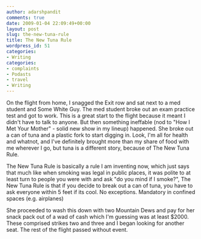 ```yaml
---
author: adarshpandit
comments: true
date: 2009-01-04 22:09:49+00:00
layout: post
slug: the-new-tuna-rule
title: The New Tuna Rule
wordpress_id: 51
categories:
- Writing
categories:
- complaints
- Podasts
- travel
- Writing
---
```


On the flight from home, I snagged the Exit row and sat next to a med student and Some White Guy. The med student broke out an exam practice test and got to work. This is a great start to the flight because it meant I didn't have to talk to anyone. But then something ineffable (nod to "How I Met Your Mother" - solid new show in my lineup) happened. She broke out a can of tuna and a plastic fork to start digging in. Look, I'm all for health and whatnot, and I've definitely brought more than my share of food with me wherever I go, but tuna is a different story, because of The New Tuna Rule.

The New Tuna Rule is basically a rule I am inventing now, which just says that much like when smoking was legal in public places, it was polite to at least turn to people you were with and ask "do you mind if I smoke?", The New Tuna Rule is that if you decide to break out a can of tuna, you have to ask everyone within 5 feet if its cool. No exceptions. Mandatory in confined spaces (e.g. airplanes)

She proceeded to wash this down with two Mountain Dews and pay for her snack pack out of a wad of cash which I'm guessing was at least $2000. These comprised strikes two and three and I began looking for another seat. The rest of the flight passed without event.

